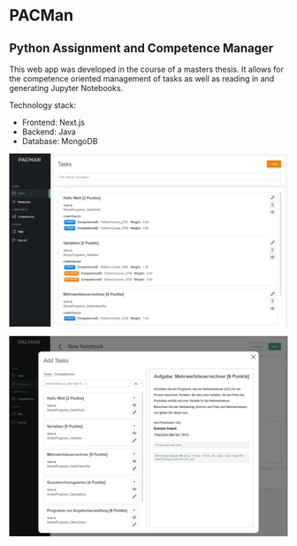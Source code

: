  # PACMan
 ## Python Assignment and Competence Manager
 
 This web app was developed in the course of a masters thesis. It allows for the competence oriented management of tasks as well as reading in and generating Jupyter Notebooks.
 
 Technology stack:
 - Frontend: Next.js
 - Backend: Java
 - Database: MongoDB

 ![Tasks Page](/Frontend/screenshots/tasks.JPG?raw=true "Tasks Page")

 ![Add Tasks](/Frontend/screenshots/addtasks.JPG?raw=true "Add Tasks")
